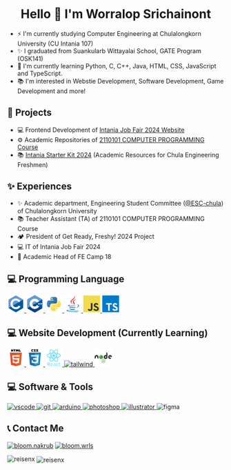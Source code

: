 <h1 align="center">Hello 👋 I'm Worralop Srichainont</h3>

- ⚡ I'm currently studying Computer Engineering at Chulalongkorn University (CU Intania 107)
- ✨ I graduated from Suankularb Wittayalai School, GATE Program (OSK141)
- 🌱 I'm currently learning Python, C, C++, Java, HTML, CSS, JavaScript and TypeScript.
- 📚 I'm interested in Webstie Development, Software Development, Game Development and more!

<h2 align="left">🌱 Projects</h2>

- 💻 Frontend Development of [Intania Job Fair 2024 Website]()
- ⚙️ Academic Repositories of [2110101 COMPUTER PROGRAMMING Course](https://github.com/reisenx/2110101-COM-PROG)
- 📚 [Intania Starter Kit 2024](https://drive.google.com/drive/folders/14brjzl8lX5lZvZNOC85Bw6nyOgGIzeTY?usp=sharing) (Academic Resources for Chula Engineering Freshmen)

<h2 align="left">✨ Experiences</h2>

- ✨ Academic department, Engineering Student Committee ([@ESC-chula](https://github.com/esc-chula)) of Chulalongkorn University
- 📚 Teacher Assistant (TA) of 2110101 COMPUTER PROGRAMMING Course
- 🏕️ President of Get Ready, Freshy! 2024 Project
- 💻 IT of Intania Job Fair 2024
- 📘 Academic Head of FE Camp 18

<h2 align="left"> 💻 Programming Language</h2>
<a href="https://www.cprogramming.com/" target="_blank" rel="noreferrer"> <img src="https://raw.githubusercontent.com/devicons/devicon/master/icons/c/c-original.svg" alt="c" width="40" height="40"/> </a> <a href="https://www.w3schools.com/cpp/" target="_blank" rel="noreferrer"> <img src="https://raw.githubusercontent.com/devicons/devicon/master/icons/cplusplus/cplusplus-original.svg" alt="cplusplus" width="40" height="40"/> </a> <a href="https://www.python.org" target="_blank" rel="noreferrer"> <img src="https://raw.githubusercontent.com/devicons/devicon/master/icons/python/python-original.svg" alt="python" width="40" height="40"/> </a> <a href="https://www.java.com" target="_blank" rel="noreferrer"> <img src="https://raw.githubusercontent.com/devicons/devicon/master/icons/java/java-original.svg" alt="java" width="40" height="40"/> </a> <a href="https://developer.mozilla.org/en-US/docs/Web/JavaScript" target="_blank" rel="noreferrer"> <img src="https://raw.githubusercontent.com/devicons/devicon/master/icons/javascript/javascript-original.svg" alt="javascript" width="40" height="40"/> </a>      <a href="https://www.typescriptlang.org/" target="_blank" rel="noreferrer"> <img src="https://raw.githubusercontent.com/devicons/devicon/master/icons/typescript/typescript-original.svg" alt="typescript" width="40" height="40"/> </a> </p>

<h2 align="left"> 💻 Website Development (Currently Learning)</h2>
<a href="https://www.w3.org/html/" target="_blank" rel="noreferrer"> <img src="https://raw.githubusercontent.com/devicons/devicon/master/icons/html5/html5-original-wordmark.svg" alt="html5" width="40" height="40"/> </a> <a href="https://www.w3schools.com/css/" target="_blank" rel="noreferrer"> <img src="https://raw.githubusercontent.com/devicons/devicon/master/icons/css3/css3-original-wordmark.svg" alt="css3" width="40" height="40"/> </a> <a href="https://reactjs.org/" target="_blank" rel="noreferrer"> <img src="https://raw.githubusercontent.com/devicons/devicon/master/icons/react/react-original-wordmark.svg" alt="react" width="40" height="40"/> </a> <a href="https://tailwindcss.com/" target="_blank" rel="noreferrer"> <img src="https://www.vectorlogo.zone/logos/tailwindcss/tailwindcss-icon.svg" alt="tailwind" width="40" height="40"/> </a> <a href="https://nodejs.org" target="_blank" rel="noreferrer"> <img src="https://raw.githubusercontent.com/devicons/devicon/master/icons/nodejs/nodejs-original-wordmark.svg" alt="nodejs" width="40" height="40"/> </a>

<h2 align="left"> 💻 Software & Tools</h2>

<a href="https://code.visualstudio.com/" target="_blank" rel="noreferrer"> <img src="https://cdn.worldvectorlogo.com/logos/visual-studio-code-1.svg" alt="vscode" width="40" height="40"/> </a> <a href="https://git-scm.com/" target="_blank" rel="noreferrer"> <img src="https://www.vectorlogo.zone/logos/git-scm/git-scm-icon.svg" alt="git" width="40" height="40"/> </a> <a href="https://www.arduino.cc/" target="_blank" rel="noreferrer"> <img src="https://cdn.worldvectorlogo.com/logos/arduino-1.svg" alt="arduino" width="40" height="40"/> </a> <a href="https://www.photoshop.com/en" target="_blank" rel="noreferrer"> <img src="https://cdn.worldvectorlogo.com/logos/adobe-photoshop-2.svg" alt="photoshop" width="40" height="40"/> </a> <a href="https://www.adobe.com/in/products/illustrator.html" target="_blank" rel="noreferrer"> <img src="https://cdn.worldvectorlogo.com/logos/adobe-illustrator-cc-3.svg" alt="illustrator" width="40" height="40"/> </a> <a href="https://www.figma.com/" target="_blank" rel="noreferrer"> </a> <img src="https://www.vectorlogo.zone/logos/figma/figma-icon.svg" alt="figma" width="40" height="40"/> </a>

<h2 align="left"> 📞 Contact Me</h2>
<p align="left">
<a href="https://fb.com/bloom.nakrub" target="blank"><img align="center" src="https://raw.githubusercontent.com/rahuldkjain/github-profile-readme-generator/master/src/images/icons/Social/facebook.svg" alt="bloom.nakrub" height="30" width="40" /></a>
<a href="https://instagram.com/bloom.wrls" target="blank"><img align="center" src="https://raw.githubusercontent.com/rahuldkjain/github-profile-readme-generator/master/src/images/icons/Social/instagram.svg" alt="bloom.wrls" height="30" width="40" /></a>
</p>

<p><img align="left" src="https://github-readme-stats.vercel.app/api/top-langs?username=reisenx&show_icons=true&locale=en&layout=compact" alt="reisenx" /></p>

<p>&nbsp;<img align="center" src="https://github-readme-stats.vercel.app/api?username=reisenx&show_icons=true&locale=en" alt="reisenx" /></p>
